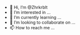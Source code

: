 - 👋 Hi, I’m @Zhrkrblt
- 👀 I’m interested in ...
- 🌱 I’m currently learning ...
- 💞️ I’m looking to collaborate on ...
- 📫 How to reach me ...

<!---
Zhrkrblt/Zhrkrblt is a ✨ special ✨ repository because its `README.md` (this file) appears on your GitHub profile.
You can click the Preview link to take a look at your changes.
--->

